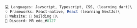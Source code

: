 ```csharp
💻 Languages: Javscript, Typescript, CSS, (learning dart)\
💡 Frameworks: React-native, React (learning NextJs)\
💎 Website: 🚧 building 🚧\
💬 Discord: MR edo_#8127
```

<!---
MRedojs/MRedojs is a ✨ special ✨ repository because its `README.md` (this file) appears on your GitHub profile.
You can click the Preview link to take a look at your changes.
--->
